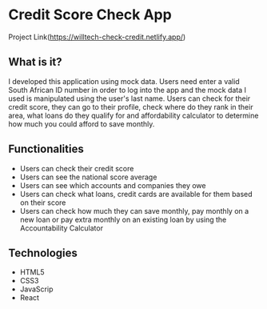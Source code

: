 # Credit Score Check App

Project Link(https://willtech-check-credit.netlify.app/)

## What is it?
I developed this application using mock data. Users need enter a valid South African ID number in order to log into the app and the mock data I used is manipulated using the user's last name. Users can check for their credit score, they can go to their profile, check where do they rank in their area, what loans do they qualify for and affordability calculator to determine how much you could afford to save monthly.

## Functionalities
* Users can check their credit score
* Users can see the national score average
* Users can see which accounts and companies they owe
* Users can check what loans, credit cards are available for them based on their score
* Users can check how much they can save monthly, pay monthly on a new loan or pay extra monthly on an existing loan by using the Accountability Calculator


## Technologies
* HTML5 
* CSS3
* JavaScrip
* React

